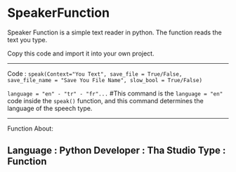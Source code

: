 # SpeakerFunction
Speaker Function is a simple text reader in python. The function reads the text you type.

Copy this code and import it into your own project.

--------------------------------

Code : `speak(Context="You Text", save_file = True/False, save_file_name = "Save You File Name", slow_bool = True/False)`

`language = "en" - "tr" - "fr"...` #This command is the `language = "en"` code inside the `speak()` function, and this command determines the language of the speech type.

--------------------------------
Function About:

Language : Python
Developer : Tha Studio
Type : Function
--------------------------------
